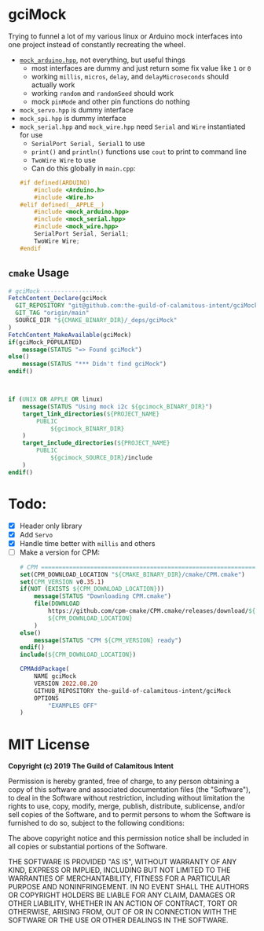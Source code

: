 # gciMock

Trying to funnel a lot of my various linux or Arduino mock interfaces
into one project instead of constantly recreating the wheel.

- [`mock_arduino.hpp`](https://www.arduino.cc/reference/en/), not everything, but useful things
    - most interfaces are dummy and just return some fix value like `1` or `0`
    - working `millis`, `micros`, `delay`, and `delayMicroseconds` should actually work
    - working `random` and `randomSeed` should work
    - mock `pinMode` and other pin functions do nothing
- `mock_servo.hpp` is dummy interface
- `mock_spi.hpp` is dummy interface
- `mock_serial.hpp` and `mock_wire.hpp` need `Serial` and `Wire` instantiated for use
    - `SerialPort Serial, Serial1` to use
    - `print()` and `println()` functions use `cout` to print to command line
    - `TwoWire Wire` to use
    - Can do this globally in `main.cpp`:
    ```cpp
    #if defined(ARDUINO)
        #include <Arduino.h>
        #include <Wire.h>
    #elif defined(__APPLE__)
        #include <mock_arduino.hpp>
        #include <mock_serial.hpp>
        #include <mock_wire.hpp>
        SerialPort Serial, Serial1;
        TwoWire Wire;
    #endif
    ```

## `cmake` Usage

```cmake
# gciMock -----------------
FetchContent_Declare(gciMock
  GIT_REPOSITORY "git@github.com:the-guild-of-calamitous-intent/gciMock.git"
  GIT_TAG "origin/main"
  SOURCE_DIR "${CMAKE_BINARY_DIR}/_deps/gciMock"
)
FetchContent_MakeAvailable(gciMock)
if(gciMock_POPULATED)
    message(STATUS "=> Found gciMock")
else()
    message(STATUS "*** Didn't find gciMock")
endif()



if (UNIX OR APPLE OR linux)
    message(STATUS "Using mock i2c ${gcimock_BINARY_DIR}")
    target_link_directories(${PROJECT_NAME}
        PUBLIC
            ${gcimock_BINARY_DIR}
    )
    target_include_directories(${PROJECT_NAME}
        PUBLIC
            ${gcimock_SOURCE_DIR}/include
    )
endif()
```

# Todo:

- [x] Header only library
- [x] Add `Servo`
- [x] Handle time better with `millis` and others
- [ ] Make a version for CPM:
    ```cmake
    # CPM ==========================================================================
    set(CPM_DOWNLOAD_LOCATION "${CMAKE_BINARY_DIR}/cmake/CPM.cmake")
    set(CPM_VERSION v0.35.1)
    if(NOT (EXISTS ${CPM_DOWNLOAD_LOCATION}))
        message(STATUS "Downloading CPM.cmake")
        file(DOWNLOAD
            https://github.com/cpm-cmake/CPM.cmake/releases/download/${CPM_VERSION}/CPM.cmake
            ${CPM_DOWNLOAD_LOCATION}
        )
    else()
        message(STATUS "CPM ${CPM_VERSION} ready")
    endif()
    include(${CPM_DOWNLOAD_LOCATION})

    CPMAddPackage(
        NAME gciMock
        VERSION 2022.08.20
        GITHUB_REPOSITORY the-guild-of-calamitous-intent/gciMock
        OPTIONS
            "EXAMPLES OFF"
    )
    ```

# MIT License

**Copyright (c) 2019 The Guild of Calamitous Intent**

Permission is hereby granted, free of charge, to any person obtaining a copy
of this software and associated documentation files (the "Software"), to deal
in the Software without restriction, including without limitation the rights
to use, copy, modify, merge, publish, distribute, sublicense, and/or sell
copies of the Software, and to permit persons to whom the Software is
furnished to do so, subject to the following conditions:

The above copyright notice and this permission notice shall be included in all
copies or substantial portions of the Software.

THE SOFTWARE IS PROVIDED "AS IS", WITHOUT WARRANTY OF ANY KIND, EXPRESS OR
IMPLIED, INCLUDING BUT NOT LIMITED TO THE WARRANTIES OF MERCHANTABILITY,
FITNESS FOR A PARTICULAR PURPOSE AND NONINFRINGEMENT. IN NO EVENT SHALL THE
AUTHORS OR COPYRIGHT HOLDERS BE LIABLE FOR ANY CLAIM, DAMAGES OR OTHER
LIABILITY, WHETHER IN AN ACTION OF CONTRACT, TORT OR OTHERWISE, ARISING FROM,
OUT OF OR IN CONNECTION WITH THE SOFTWARE OR THE USE OR OTHER DEALINGS IN THE
SOFTWARE.